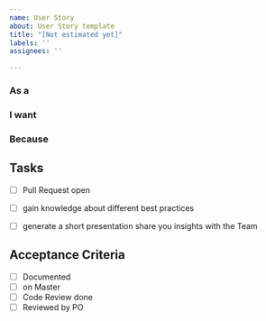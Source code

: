 ```yaml
---
name: User Story
about: User Story template
title: "[Not estimated yet]"
labels: ''
assignees: ''

---
```


### As a


### I want


### Because


## Tasks
- [ ] Pull Request open 
- [ ] gain knowledge about different best practices
- [ ] generate a short presentation share you insights with the Team



## Acceptance Criteria
- [ ] Documented
- [ ] on Master
- [ ] Code Review done
- [ ] Reviewed by PO
